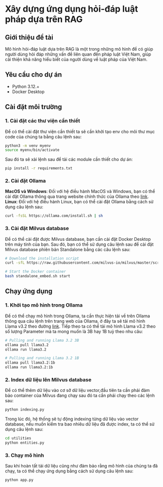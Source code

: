 # Xây dựng ứng dụng hỏi-đáp luật pháp dựa trên RAG
## Giới thiệu đề tài
Mô hình hỏi-đáp luật dựa trên RAG là một trong những mô hình để có giúp người dùng hỏi đáp những vấn đề liên quan đến pháp luật Việt Nam, giúp cải thiện khả năng hiểu biết của người dùng về luật pháp của Việt Nam. 
## Yêu cầu cho dự án
- Python 3.12.+
- Docker Desktop
## Cài đặt môi trường
### 1. Cài đặt các thư viện cần thiết
Để có thể cài đặt thư viện cần thiết ta sẽ cần khởi tạo env cho môi thư mục code của chúng ta bằng câu lệnh sau:
```sh
python3 -m venv myenv
source myenv/bin/activate
```
Sau đó ta sẽ xài lệnh sau để tải các module cần thiết cho dự án:
```sh
pip install -r requirements.txt
```
### 2. Cài đặt Ollama
**MacOS và Windows**: Đối với hệ điều hành MacOS và Windows, bạn có thể cài đặt Ollama thông qua trang website chính thức của Ollama theo [<u>link</u>](https://ollama.com/download). 
**Linux**: Đối với hệ điều hành Linux, bạn có thể cài đặt Ollama bằng cách sử dụng câu lệnh sau:
```sh
curl -fsSL https://ollama.com/install.sh | sh
```
### 3. Cài đặt Milvus database 
Để có thể cài đặt được Milvus database, bạn cần cài đặt Docker Desktop trên máy tính của bạn. Sau đó, bạn có thể sử dụng câu lệnh sau để cài đặt Milvus database phiên bản Standalone bằng các câu lệnh sau:
```sh
# Download the installation script
curl -sfL https://raw.githubusercontent.com/milvus-io/milvus/master/scripts/standalone_embed.sh -o standalone_embed.sh

# Start the Docker container
bash standalone_embed.sh start
```
## Chạy ứng dụng
### 1. Khởi tạo mô hình trong Ollama
Để có thể chạy mô hình trong Ollama, ta cần thực hiện tải về trên Ollama thông qua câu lệnh trên trang web của Ollama, ở đây ta sẽ tải mô hình Llama v3.2 theo đường [<u>link</u>](https://ollama.com/library/llama3.2).
Tiếp theo ta có thể tải mô hình Llama v3.2 theo số lượng Parameter mà ta mong muốn là 3B hay 1B tuỳ theo nhu câu:
```sh
# Pulling and running Llama 3.2 3B
ollama pull llama3.2
ollama run llama3.2
```

```sh
# Pulling and running Llama 3.2 1B
ollama pull llama3.2:1b
ollama run llama3.2:1b
```
### 2. Index dữ liệu lên Milvus database
Để có thể thêm dữ liệu vào cơ sỡ dữ liệu vector,đầu tiên ta cần phải đảm bảo container của Milvus đang chạy sau đó ta cần phải chạy theo các lệnh sau:
```sh
python indexing.py
```
Trong lúc đó, hệ thống sẽ tự động indexing từng dữ liệu vào vector database, nếu muốn kiểm tra bao nhiêu dữ liệu đã được index, ta có thể sử dụng câu lệnh sau:
```sh
cd utilities
python entities.py
```
### 3. Chạy mô hình
Sau khi hoàn tất tải dữ liệu cũng như đảm bảo rằng mô hình của chúng ta đã chạy, ta có thể chạy ứng dụng bằng cách sử dụng câu lệnh sau:
```sh
python app.py
```
